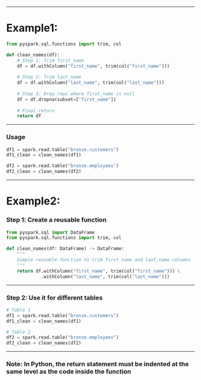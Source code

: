 

---

# Example1:

```python
from pyspark.sql.functions import trim, col

def clean_names(df):
    # Step 1: Trim first_name
    df = df.withColumn("first_name", trim(col("first_name")))
    
    # Step 2: Trim last_name
    df = df.withColumn("last_name", trim(col("last_name")))
    
    # Step 3: Drop rows where first_name is null
    df = df.dropna(subset=["first_name"])
    
    # Final return
    return df
```

---

### Usage

```python
df1 = spark.read.table("bronze.customers")
df1_clean = clean_names(df1)

df2 = spark.read.table("bronze.employees")
df2_clean = clean_names(df2)
```

---
# Example2:


### **Step 1: Create a reusable function**

```python
from pyspark.sql import DataFrame
from pyspark.sql.functions import trim, col

def clean_names(df: DataFrame) -> DataFrame:
    """
    Simple reusable function to trim first_name and last_name columns
    """
    return df.withColumn("first_name", trim(col("first_name"))) \
             .withColumn("last_name", trim(col("last_name")))
```

---

### **Step 2: Use it for different tables**

```python
# Table 1
df1 = spark.read.table("bronze.customers")
df1_clean = clean_names(df1)

# Table 2
df2 = spark.read.table("bronze.employees")
df2_clean = clean_names(df2)
```
---

### Note: In Python, the return statement must be indented at the same level as the code inside the function
